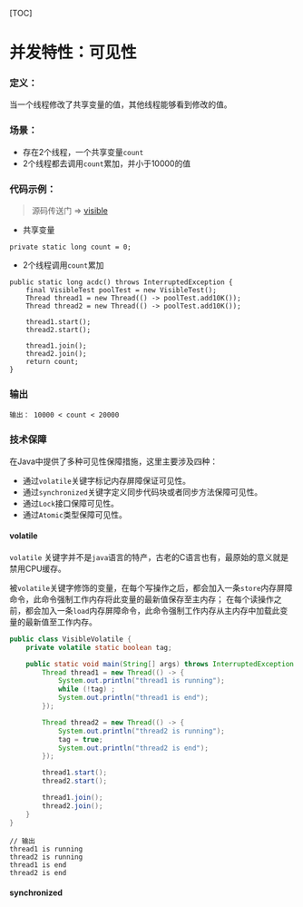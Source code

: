 
[TOC]

# 并发特性：可见性

### 定义：
当一个线程修改了共享变量的值，其他线程能够看到修改的值。

### 场景：
+ 存在2个线程，一个共享变量`count`
+ 2个线程都去调用`count`累加，并小于10000的值

### 代码示例：

> 源码传送门 => [visible](../src/problem/visible/VisibleTest.java)

+ 共享变量
```
private static long count = 0;
```

+ 2个线程调用`count`累加
```
public static long acdc() throws InterruptedException {
    final VisibleTest poolTest = new VisibleTest();
    Thread thread1 = new Thread(() -> poolTest.add10K());
    Thread thread2 = new Thread(() -> poolTest.add10K());

    thread1.start();
    thread2.start();

    thread1.join();
    thread2.join();
    return count;
}
```

### 输出
```
输出： 10000 < count < 20000
```

### 技术保障

在Java中提供了多种可见性保障措施，这里主要涉及四种：
+ 通过`volatile`关键字标记内存屏障保证可见性。
+ 通过`synchronized`关键字定义同步代码块或者同步方法保障可见性。
+ 通过`Lock`接口保障可见性。
+ 通过`Atomic`类型保障可见性。

#### volatile
`volatile` 关键字并不是`java`语言的特产，古老的C语言也有，最原始的意义就是禁用CPU缓存。

被`volatile`关键字修饰的变量，在每个写操作之后，都会加入一条`store`内存屏障命令，此命令强制工作内存将此变量的最新值保存至主内存；
在每个读操作之前，都会加入一条`load`内存屏障命令，此命令强制工作内存从主内存中加载此变量的最新值至工作内存。
```java
public class VisibleVolatile {
    private volatile static boolean tag;

    public static void main(String[] args) throws InterruptedException {
        Thread thread1 = new Thread(() -> {
            System.out.println("thread1 is running");
            while (!tag) ;
            System.out.println("thread1 is end");
        });

        Thread thread2 = new Thread(() -> {
            System.out.println("thread2 is running");
            tag = true;
            System.out.println("thread2 is end");
        });

        thread1.start();
        thread2.start();

        thread1.join();
        thread2.join();
    }
}
```

```
// 输出
thread1 is running
thread2 is running
thread1 is end
thread2 is end
```

#### synchronized


